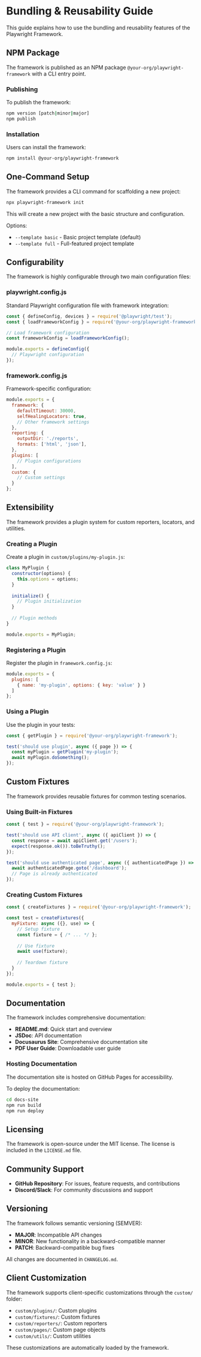 # Bundling & Reusability Guide

This guide explains how to use the bundling and reusability features of the Playwright Framework.

## NPM Package

The framework is published as an NPM package `@your-org/playwright-framework` with a CLI entry point.

### Publishing

To publish the framework:

```bash
npm version [patch|minor|major]
npm publish
```

### Installation

Users can install the framework:

```bash
npm install @your-org/playwright-framework
```

## One-Command Setup

The framework provides a CLI command for scaffolding a new project:

```bash
npx playwright-framework init
```

This will create a new project with the basic structure and configuration.

Options:
- `--template basic` - Basic project template (default)
- `--template full` - Full-featured project template

## Configurability

The framework is highly configurable through two main configuration files:

### playwright.config.js

Standard Playwright configuration file with framework integration:

```javascript
const { defineConfig, devices } = require('@playwright/test');
const { loadFrameworkConfig } = require('@your-org/playwright-framework');

// Load framework configuration
const frameworkConfig = loadFrameworkConfig();

module.exports = defineConfig({
  // Playwright configuration
});
```

### framework.config.js

Framework-specific configuration:

```javascript
module.exports = {
  framework: {
    defaultTimeout: 30000,
    selfHealingLocators: true,
    // Other framework settings
  },
  reporting: {
    outputDir: './reports',
    formats: ['html', 'json'],
  },
  plugins: [
    // Plugin configurations
  ],
  custom: {
    // Custom settings
  }
};
```

## Extensibility

The framework provides a plugin system for custom reporters, locators, and utilities.

### Creating a Plugin

Create a plugin in `custom/plugins/my-plugin.js`:

```javascript
class MyPlugin {
  constructor(options) {
    this.options = options;
  }
  
  initialize() {
    // Plugin initialization
  }
  
  // Plugin methods
}

module.exports = MyPlugin;
```

### Registering a Plugin

Register the plugin in `framework.config.js`:

```javascript
module.exports = {
  plugins: [
    { name: 'my-plugin', options: { key: 'value' } }
  ]
};
```

### Using a Plugin

Use the plugin in your tests:

```javascript
const { getPlugin } = require('@your-org/playwright-framework');

test('should use plugin', async ({ page }) => {
  const myPlugin = getPlugin('my-plugin');
  await myPlugin.doSomething();
});
```

## Custom Fixtures

The framework provides reusable fixtures for common testing scenarios.

### Using Built-in Fixtures

```javascript
const { test } = require('@your-org/playwright-framework');

test('should use API client', async ({ apiClient }) => {
  const response = await apiClient.get('/users');
  expect(response.ok()).toBeTruthy();
});

test('should use authenticated page', async ({ authenticatedPage }) => {
  await authenticatedPage.goto('/dashboard');
  // Page is already authenticated
});
```

### Creating Custom Fixtures

```javascript
const { createFixtures } = require('@your-org/playwright-framework');

const test = createFixtures({
  myFixture: async ({}, use) => {
    // Setup fixture
    const fixture = { /* ... */ };
    
    // Use fixture
    await use(fixture);
    
    // Teardown fixture
  }
});

module.exports = { test };
```

## Documentation

The framework includes comprehensive documentation:

- **README.md**: Quick start and overview
- **JSDoc**: API documentation
- **Docusaurus Site**: Comprehensive documentation site
- **PDF User Guide**: Downloadable user guide

### Hosting Documentation

The documentation site is hosted on GitHub Pages for accessibility.

To deploy the documentation:

```bash
cd docs-site
npm run build
npm run deploy
```

## Licensing

The framework is open-source under the MIT license. The license is included in the `LICENSE.md` file.

## Community Support

- **GitHub Repository**: For issues, feature requests, and contributions
- **Discord/Slack**: For community discussions and support

## Versioning

The framework follows semantic versioning (SEMVER):

- **MAJOR**: Incompatible API changes
- **MINOR**: New functionality in a backward-compatible manner
- **PATCH**: Backward-compatible bug fixes

All changes are documented in `CHANGELOG.md`.

## Client Customization

The framework supports client-specific customizations through the `custom/` folder:

- `custom/plugins/`: Custom plugins
- `custom/fixtures/`: Custom fixtures
- `custom/reporters/`: Custom reporters
- `custom/pages/`: Custom page objects
- `custom/utils/`: Custom utilities

These customizations are automatically loaded by the framework.